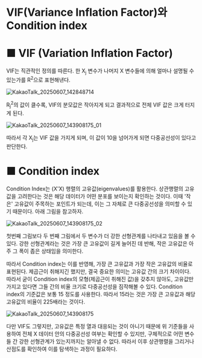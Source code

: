 # VIF(Variance Inflation Factor)와 Condition index

# ■ VIF (Variation Inflation Factor)

VIF는 직관적인 정의를 따른다. 한 X<sub>j</sub> 변수가 나머지 X 변수들에 의해 얼마나 설명될 수 있는가를 R<sup>2</sup>으로 표현해낸다.

![KakaoTalk_20250607_142848714](https://github.com/user-attachments/assets/de729f48-15bd-4da2-ae6c-5d74335e271f)

R<sub>j</sub><sup>2</sup>의 값이 클수록, VIF의 분모값은 작아지게 되고 결과적으로 전체 VIF 값은 크게 터지게 된다.

![KakaoTalk_20250607_143908175_01](https://github.com/user-attachments/assets/ee4253d6-9dc2-409d-b3e0-dbd6efa9cd87)

따라서 각 X<sub>j</sub>는 VIF 값을 가지게 되며, 이 값이 10을 넘어가게 되면 다중공선성이 있다고 판단한다. 

# ■ Condition index

Condition Index는 (X'X) 행렬의 고유값(eigenvalues)를 활용한다. 상관행렬의 고유값을 고려한다는 것은 해당 데이터가 어떤 분포를 보이는지 확인하는 것이다.
이때 '작은' 고유값이 주목하는 포인트가 되는데, 이는 그 자체로 큰 다중공선성을 의미할 수 있기 때문이다.
아래 그림을 참고하자.

![KakaoTalk_20250607_143908175_02](https://github.com/user-attachments/assets/15038fe4-72d2-4294-88fb-9d5a06683141)

첫번째 그림보다 두 번째 그림에서 두 변수가 더 강한 선형관계를 나타내고 있음을 볼 수 있다. 
강한 선형관계라는 것은 가장 큰 고유값이 길게 늘어진 데 반해, 작은 고유값은 아주 그 폭이 좁은 상태임을 의미한다. 

따라서 Condition index는 이를 반영해, 가장 큰 고유값과 가장 작은 고유값의 비율로 표현된다. 
제곱근이 취해지긴 했지만, 결국 중요한 의미는 고유값 간의 크기 차이이다.
따라서 굳이 Condition index의 모형(제곱근이 취해진 값)을 갖추지 않아도, 고유값만 가지고 있다면 그들 간의 비율 크기로 다중공선성을 짐작해볼 수 있다. 
Condition index의 기준값은 보통 15 정도를 사용한다. 따라서 15라는 것은 가장 큰 고유값과 해당 고유값의 비율이 225배라는 것이다. 

![KakaoTalk_20250607_143908175](https://github.com/user-attachments/assets/2bb34935-d247-410d-b0df-98083d57c851)

다만 VIF도 그렇지만, 고유값은 특정 열과 대응되는 것이 아니기 때문에 
위 기준들을 사용하여 전체 X 데이터 안의 다중공선성 여부는 확인할 수 있지만, 구체적으로 어떤 변수들 간 강한 선형관계가 있는지까지는 알아낼 수 없다. 
따라서 이후 상관행렬을 그리거나 산점도를 확인하여 이를 탐색하는 과정이 필요하다.
